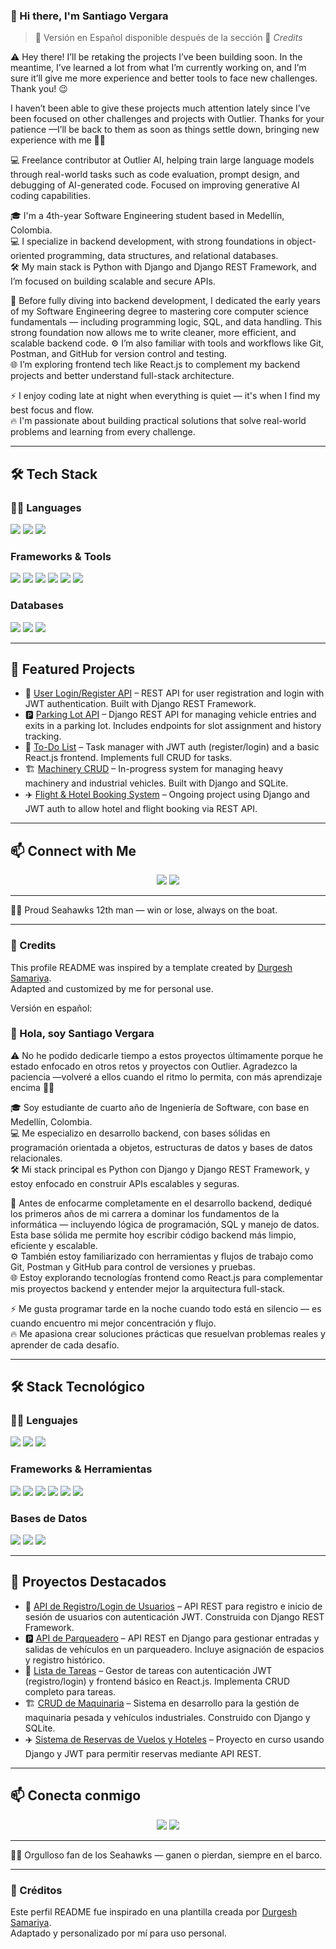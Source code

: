 ### 👋 Hi there, I'm Santiago Vergara 
> 📌 Versión en Español disponible después de la sección 📝 *Credits*

⚠️ Hey there! I’ll be retaking the projects I’ve been building soon. In the meantime, I’ve learned a lot from what I’m currently working on, and I’m sure it’ll give me more experience and better tools to face new challenges. Thank you! 😉

I haven’t been able to give these projects much attention lately since I’ve been focused on other challenges and projects with Outlier.
Thanks for your patience —I’ll be back to them as soon as things settle down, bringing new experience with me 🙌😊

💻 Freelance contributor at Outlier AI, helping train large language models through real-world tasks such as code evaluation, prompt design, and debugging of AI-generated code. Focused on improving generative AI coding capabilities.

🎓 I'm a 4th-year Software Engineering student based in Medellín, Colombia.  
💻 I specialize in backend development, with strong foundations in object-oriented programming, data structures, and relational databases.  
🛠️ My main stack is Python with Django and Django REST Framework, and I’m focused on building scalable and secure APIs.

🧠 Before fully diving into backend development, I dedicated the early years of my Software Engineering degree to mastering core computer science fundamentals — including programming logic, SQL, and data handling. This strong foundation now allows me to write cleaner, more efficient, and scalable backend code.
⚙️ I’m also familiar with tools and workflows like Git, Postman, and GitHub for version control and testing.  
🌐 I’m exploring frontend tech like React.js to complement my backend projects and better understand full-stack architecture.

⚡ I enjoy coding late at night when everything is quiet — it's when I find my best focus and flow.  
🔥 I'm passionate about building practical solutions that solve real-world problems and learning from every challenge.


---

## 🛠️ Tech Stack

### 🧑‍💻 Languages
<span>
  <img src="https://img.shields.io/badge/Python-3776AB?style=for-the-badge&logo=python&logoColor=white">
  <img src="https://img.shields.io/badge/JavaScript-F7DF1E?style=for-the-badge&logo=javascript&logoColor=black">
  <img src="https://img.shields.io/badge/SQL-4479A1?style=for-the-badge&logo=postgresql&logoColor=white">
</span>

### Frameworks & Tools
<span>
  <img src="https://img.shields.io/badge/Django-092E20?style=for-the-badge&logo=django&logoColor=white">
  <img src="https://img.shields.io/badge/Django%20REST-FF1709?style=for-the-badge&logo=django&logoColor=white">
  <img src="https://img.shields.io/badge/Postman-FF6C37?style=for-the-badge&logo=postman&logoColor=white">
  <img src="https://img.shields.io/badge/Git-F05032?style=for-the-badge&logo=git&logoColor=white">
  <img src="https://img.shields.io/badge/GitHub-181717?style=for-the-badge&logo=github&logoColor=white">
  <img src="https://img.shields.io/badge/Visual_Studio_Code-0078D4?style=for-the-badge&logo=visual%20studio%20code&logoColor=white">
</span>

### Databases
<span>
  <img src="https://img.shields.io/badge/MySQL-005C84?style=for-the-badge&logo=mysql&logoColor=white">
  <img src="https://img.shields.io/badge/SQLite-003B57?style=for-the-badge&logo=sqlite&logoColor=white">
  <img src="https://img.shields.io/badge/SQL%20Server-CC2927?style=for-the-badge&logo=microsoft%20sql%20server&logoColor=white">
</span>

---

## 📂 Featured Projects

- 🔐 [User Login/Register API](https://github.com/Dery047/user_registration_Api) – REST API for user registration and login with JWT authentication. Built with Django REST Framework.
- 🅿️ [Parking Lot API](https://github.com/Dery047/Parking-API) – Django REST API for managing vehicle entries and exits in a parking lot. Includes endpoints for slot assignment and history tracking.
- 🧾 [To-Do List](https://github.com/Dery047/To_Do_listAPI) – Task manager with JWT auth (register/login) and a basic React.js frontend. Implements full CRUD for tasks.
- 🏗️ [Machinery CRUD](https://github.com/Dery047/CRUD-Maquinaria_pesada) – In-progress system for managing heavy machinery and industrial vehicles. Built with Django and SQLite.
- ✈️ [Flight & Hotel Booking System](https://github.com/Dery047/Hotels_Reservation) – Ongoing project using Django and JWT auth to allow hotel and flight booking via REST API.


---

## 📫 Connect with Me

<p align="center">
<a target="_blank" href="https://www.linkedin.com/in/santiago-vergara-791b04172/"><img src="https://img.shields.io/badge/-LinkedIn-0077B5?style=for-the-badge&logo=linkedin&logoColor=white"></a>
<a target="_blank" href="mailto:vergarasantiago049@gmail.com"><img src="https://img.shields.io/badge/-Gmail-D14836?style=for-the-badge&logo=gmail&logoColor=white"></a>
</p> 

---

💚💙 Proud Seahawks 12th man — win or lose, always on the boat.


---

### 📝 Credits

This profile README was inspired by a template created by [Durgesh Samariya](https://github.com/durgeshsamariya).  
Adapted and customized by me for personal use.

Versión en español: 

### 👋 Hola, soy Santiago Vergara
⚠️ No he podido dedicarle tiempo a estos proyectos últimamente porque he estado enfocado en otros retos y proyectos con Outlier.
Agradezco la paciencia —volveré a ellos cuando el ritmo lo permita, con más aprendizaje encima 🙌😊

🎓 Soy estudiante de cuarto año de Ingeniería de Software, con base en Medellín, Colombia.  
💻 Me especializo en desarrollo backend, con bases sólidas en programación orientada a objetos, estructuras de datos y bases de datos relacionales.  
🛠️ Mi stack principal es Python con Django y Django REST Framework, y estoy enfocado en construir APIs escalables y seguras.

🧠 Antes de enfocarme completamente en el desarrollo backend, dediqué los primeros años de mi carrera a dominar los fundamentos de la informática — incluyendo lógica de programación, SQL y manejo de datos. Esta base sólida me permite hoy escribir código backend más limpio, eficiente y escalable.  
⚙️ También estoy familiarizado con herramientas y flujos de trabajo como Git, Postman y GitHub para control de versiones y pruebas.  
🌐 Estoy explorando tecnologías frontend como React.js para complementar mis proyectos backend y entender mejor la arquitectura full-stack.

⚡ Me gusta programar tarde en la noche cuando todo está en silencio — es cuando encuentro mi mejor concentración y flujo.  
🔥 Me apasiona crear soluciones prácticas que resuelvan problemas reales y aprender de cada desafío.

---

## 🛠️ Stack Tecnológico

### 🧑‍💻 Lenguajes
<span>
  <img src="https://img.shields.io/badge/Python-3776AB?style=for-the-badge&logo=python&logoColor=white">
  <img src="https://img.shields.io/badge/JavaScript-F7DF1E?style=for-the-badge&logo=javascript&logoColor=black">
  <img src="https://img.shields.io/badge/SQL-4479A1?style=for-the-badge&logo=postgresql&logoColor=white">
</span>

### Frameworks & Herramientas
<span>
  <img src="https://img.shields.io/badge/Django-092E20?style=for-the-badge&logo=django&logoColor=white">
  <img src="https://img.shields.io/badge/Django%20REST-FF1709?style=for-the-badge&logo=django&logoColor=white">
  <img src="https://img.shields.io/badge/Postman-FF6C37?style=for-the-badge&logo=postman&logoColor=white">
  <img src="https://img.shields.io/badge/Git-F05032?style=for-the-badge&logo=git&logoColor=white">
  <img src="https://img.shields.io/badge/GitHub-181717?style=for-the-badge&logo=github&logoColor=white">
  <img src="https://img.shields.io/badge/Visual_Studio_Code-0078D4?style=for-the-badge&logo=visual%20studio%20code&logoColor=white">
</span>

### Bases de Datos
<span>
  <img src="https://img.shields.io/badge/MySQL-005C84?style=for-the-badge&logo=mysql&logoColor=white">
  <img src="https://img.shields.io/badge/SQLite-003B57?style=for-the-badge&logo=sqlite&logoColor=white">
  <img src="https://img.shields.io/badge/SQL%20Server-CC2927?style=for-the-badge&logo=microsoft%20sql%20server&logoColor=white">
</span>

---

## 📂 Proyectos Destacados

- 🔐 [API de Registro/Login de Usuarios](https://github.com/Dery047/user_registration_Api) – API REST para registro e inicio de sesión de usuarios con autenticación JWT. Construida con Django REST Framework.  
- 🅿️ [API de Parqueadero](https://github.com/Dery047/Parking-API) – API REST en Django para gestionar entradas y salidas de vehículos en un parqueadero. Incluye asignación de espacios y registro histórico.  
- 🧾 [Lista de Tareas](https://github.com/Dery047/To_Do_listAPI) – Gestor de tareas con autenticación JWT (registro/login) y frontend básico en React.js. Implementa CRUD completo para tareas.  
- 🏗️ [CRUD de Maquinaria](https://github.com/Dery047/CRUD-Maquinaria_pesada) – Sistema en desarrollo para la gestión de maquinaria pesada y vehículos industriales. Construido con Django y SQLite.  
- ✈️ [Sistema de Reservas de Vuelos y Hoteles](https://github.com/Dery047/Hotels_Reservation) – Proyecto en curso usando Django y JWT para permitir reservas mediante API REST.

---

## 📫 Conecta conmigo

<p align="center">
<a target="_blank" href="https://www.linkedin.com/in/santiago-vergara-791b04172/"><img src="https://img.shields.io/badge/-LinkedIn-0077B5?style=for-the-badge&logo=linkedin&logoColor=white"></a>
<a target="_blank" href="mailto:vergarasantiago049@gmail.com"><img src="https://img.shields.io/badge/-Gmail-D14836?style=for-the-badge&logo=gmail&logoColor=white"></a>
</p>

---

💚💙 Orgulloso fan de los Seahawks — ganen o pierdan, siempre en el barco.

---

### 📝 Créditos

Este perfil README fue inspirado en una plantilla creada por [Durgesh Samariya](https://github.com/durgeshsamariya).  
Adaptado y personalizado por mí para uso personal.


